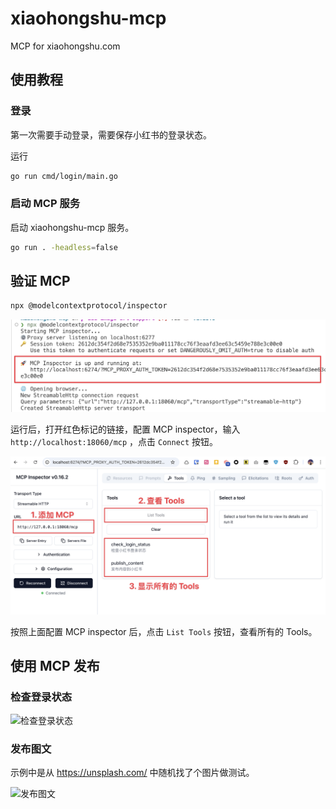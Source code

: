 # xiaohongshu-mcp

MCP for xiaohongshu.com

## 使用教程

### 登录

第一次需要手动登录，需要保存小红书的登录状态。

运行

```bash
go run cmd/login/main.go
```

### 启动 MCP 服务

启动 xiaohongshu-mcp 服务。

```bash
go run . -headless=false
```

## 验证 MCP

```bash
npx @modelcontextprotocol/inspector
```

![运行 Inspector](./assets/run_inspect.png)

运行后，打开红色标记的链接，配置 MCP inspector，输入 `http://localhost:18060/mcp` ，点击 `Connect` 按钮。

![配置 MCP inspector](./assets/inspect_mcp.png)

按照上面配置 MCP inspector 后，点击 `List Tools` 按钮，查看所有的 Tools。

## 使用 MCP 发布

### 检查登录状态

![检查登录状态](./assets/check_login.gif)

### 发布图文

示例中是从 https://unsplash.com/ 中随机找了个图片做测试。

![发布图文](./assets/inspect_mcp_publish.gif)
